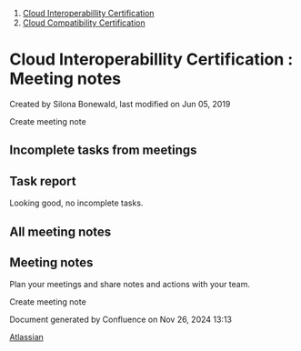 1. [Cloud Interoperabillity Certification](index.html)
2. [Cloud Compatibility Certification](Cloud-Compatibility-Certification_20283397.html)

# Cloud Interoperabillity Certification : Meeting notes

Created by Silona Bonewald, last modified on Jun 05, 2019

Create meeting note

## Incomplete tasks from meetings

## Task report

Looking good, no incomplete tasks.

## All meeting notes

## Meeting notes

Plan your meetings and share notes and actions with your team.

Create meeting note

Document generated by Confluence on Nov 26, 2024 13:13

[Atlassian](http://www.atlassian.com/)
